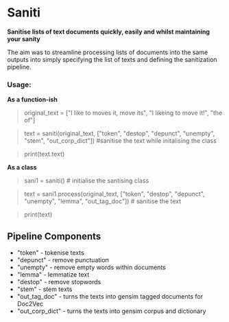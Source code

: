# Saniti
 
**Sanitise lists of text documents quickly, easily and whilst maintaining your sanity**

The aim was to streamline processing lists of documents into the same outputs into simply specifying the list of texts and defining the sanitization pipeline.

### Usage:

**As a function-ish**

 
>original_text = ["I like to moves it, move its", "I likeing to move it!", "the of"]

>text = saniti(original_text, ["token", "destop", "depunct", "unempty", "stem", "out_corp_dict"]) #sanitise the text while initalising the class

>print(text.text)
 

**As a class**


>sani1 = saniti() # initialise the santising class

>text = sani1.process(original_text, ["token", "destop", "depunct", "unempty", "lemma", "out_tag_doc"]) # sanitise the text

>print(text)
 

## Pipeline Components

* "token" - tokenise texts
* "depunct" - remove punctuation
* "unempty" - remove empty words within documents
* "lemma" - lemmatize text
* "destop" - remove stopwords
* "stem" - stem texts
* "out_tag_doc" - turns the texts into gensim tagged documents for Doc2Vec
* "out_corp_dict" - turns the texts into gensim corpus and dictionary
